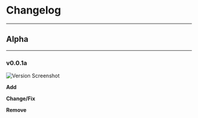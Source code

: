 # Changelog

---

## Alpha

---

### v0.0.1a

![Version Screenshot](assets/docs/img/dashboard-v0.0.1a.png)

**Add**

**Change/Fix**

**Remove**